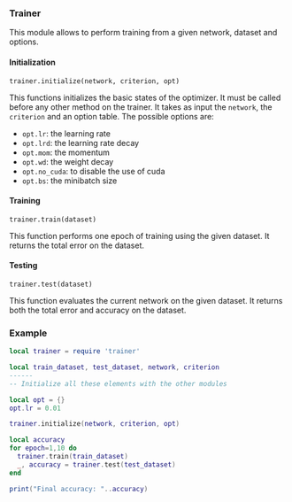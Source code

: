 ### Trainer

This module allows to perform training from a given network, dataset and options.

#### Initialization
`trainer.initialize(network, criterion, opt)`

This functions initializes the basic states of the optimizer.
It must be called before any other method on the trainer.
It takes as input the `network`, the `criterion` and an option table.
The possible options are:
* `opt.lr`: the learning rate
* `opt.lrd`: the learning rate decay
* `opt.mom`: the momentum
* `opt.wd`: the weight decay
* `opt.no_cuda`: to disable the use of cuda
* `opt.bs`: the minibatch size

#### Training
`trainer.train(dataset)`

This function performs one epoch of training using the given dataset.
It returns the total error on the dataset.

#### Testing
`trainer.test(dataset)`

This function evaluates the current network on the given dataset.
It returns both the total error and accuracy on the dataset.


### Example

```lua
local trainer = require 'trainer'

local train_dataset, test_dataset, network, criterion
------
-- Initialize all these elements with the other modules

local opt = {}
opt.lr = 0.01

trainer.initialize(network, criterion, opt)

local accuracy
for epoch=1,10 do
  trainer.train(train_dataset)
  _, accuracy = trainer.test(test_dataset)
end

print("Final accuracy: "..accuracy)
```
